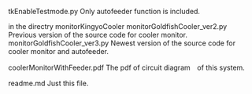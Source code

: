 tkEnableTestmode.py    Only autofeeder function is included.

in the directry monitorKingyoCooler
monitorGoldfishCooler_ver2.py    Previous version of the source code for cooler monitor.
monitorGoldfishCooler_ver3.py    Newest version of the source code for cooler monitor and autofeeder.

coolerMonitorWithFeeder.pdf    The pdf of circuit diagram　of this system.

readme.md   Just this file.
